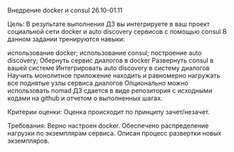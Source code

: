 Внедрение docker и consul
26.10-01.11

Цель:
В результате выполнения ДЗ вы интегрируете в ваш проект социальной сети docker и auto discovery сервисов с помощью consul В данном задании тренируются навыки:

использование docker;
использование consul;
построение auto discovery;
Обернуть сервис диалогов в docker
Развернуть consul в вашей системе
Интегрировать auto discovery в систему диалогов
Научить монолитное приложение находить и равномерно нагружать все поднятые узлы сервиса диалогов
Опционально можно использовать nomad
ДЗ сдается в виде репозитория с исходными кодами на github и отчетом о выполненных шагах.

Критерии оценки:
Оценка происходит по принципу зачет/незачет.

Требования: Верно настроен docker. Обеспечено распределение нагрузки по экземплярам сервиса. Описан процесс развертки новых экземпляров.
